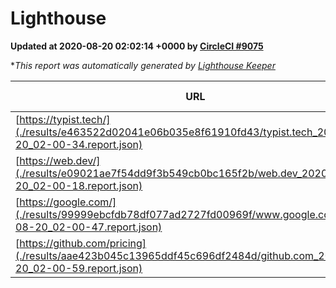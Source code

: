 
# Lighthouse

**Updated at 2020-08-20 02:02:14 +0000 by [CircleCI #9075](https://circleci.com/gh/ItinerisLtd/lighthouse-keeper-example/9075)**

**This report was automatically generated by [Lighthouse Keeper](https://github.com/itinerisltd/lighthouse-keeper)*

| URL | Performance | Accessibility | Best Practices | SEO | PWA | Updated At |
| --- | --- | --- | --- | --- | --- | --- |
| [https://typist.tech/](./results/e463522d02041e06b035e8f61910fd43/typist.tech_2020-08-20_02-00-34.report.json) | 0.88 | 0.92 | 0.93 | 0.99 | 0.57 | 2020-08-20T02:00:34.946Z |
| [https://web.dev/](./results/e09021ae7f54dd9f3b549cb0bc165f2b/web.dev_2020-08-20_02-00-18.report.json) | 0.91 | 1 | 0.93 | 0.99 | 0.96 | 2020-08-20T02:00:18.336Z |
| [https://google.com/](./results/99999ebcfdb78df077ad2727fd00969f/www.google.com_2020-08-20_02-00-47.report.json) | 0.94 | 0.88 | 0.86 | 0.83 | 0.54 | 2020-08-20T02:00:47.905Z |
| [https://github.com/pricing](./results/aae423b045c13965ddf45c696df2484d/github.com_2020-08-20_02-00-59.report.json) | 0.75 | 0.96 | 0.93 | 0.92 | 0.54 | 2020-08-20T02:00:59.655Z |
